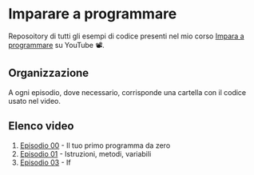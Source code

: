 # Imparare a programmare

Reposoitory di tutti gli esempi di codice presenti nel mio corso [Impara a programmare](https://www.youtube.com/watch?v=EldxRs4tnFI&list=PLU2FPKLp7ojLUg7rkYpm0Z1ykpmENI0-H) su YouTube 📽️.

## Organizzazione

A ogni episodio, dove necessario, corrisponde una cartella con il codice usato nel video.

## Elenco video

1. [Episodio 00](https://www.youtube.com/watch?v=EldxRs4tnFI&list=PLU2FPKLp7ojLUg7rkYpm0Z1ykpmENI0-H) - Il tuo primo programma da zero
1. [Episodio 01](https://www.youtube.com/watch?v=qhgoBppt6l8&list=PLU2FPKLp7ojLUg7rkYpm0Z1ykpmENI0-H&index=2) - Istruzioni, metodi, variabili
1. [Episodio 03](https://youtu.be/H6QsQKF834U) - If